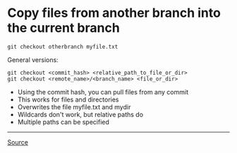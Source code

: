 # Copy files from another branch into the current branch

```
git checkout otherbranch myfile.txt
```

General versions:

```
git checkout <commit_hash> <relative_path_to_file_or_dir>
git checkout <remote_name>/<branch_name> <file_or_dir>
```

* Using the commit hash, you can pull files from any commit
* This works for files and directories
* Overwrites the file myfile.txt and mydir
* Wildcards don't work, but relative paths do
* Multiple paths can be specified

---

[Source](https://stackoverflow.com/a/307872)

